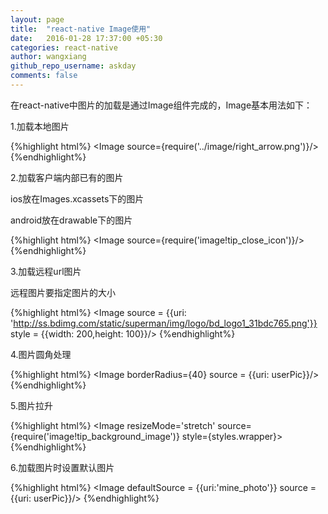 ```yaml
---
layout: page
title:  "react-native Image使用"
date:   2016-01-28 17:37:00 +05:30
categories: react-native
author: wangxiang
github_repo_username: askday
comments: false
---
```

在react-native中图片的加载是通过Image组件完成的，Image基本用法如下：

1.加载本地图片

{%highlight  html%}
  <Image  source={require('../image/right_arrow.png')}/>
{%endhighlight%}

2.加载客户端内部已有的图片

ios放在Images.xcassets下的图片

android放在drawable下的图片

{%highlight  html%}
  <Image source={require('image!tip_close_icon')}/>
{%endhighlight%}

3.加载远程url图片

远程图片要指定图片的大小
<!-- more -->
{%highlight  html%}
<Image
  source = {\{uri: 'http://ss.bdimg.com/static/superman/img/logo/bd_logo1_31bdc765.png'}}
  style = {\{width: 200,height: 100}}/>
{%endhighlight%}

4.图片圆角处理

{%highlight  html%}
<Image
  borderRadius={40}
  source = {\{uri: userPic}}/>
{%endhighlight%}

5.图片拉升

{%highlight  html%}
  <Image resizeMode='stretch' source={require('image!tip_background_image')} style={styles.wrapper}>
{%endhighlight%}

6.加载图片时设置默认图片

{%highlight  html%}
  <Image
    defaultSource = {\{uri:'mine_photo'}}
    source = {\{uri: userPic}}/>
{%endhighlight%}
